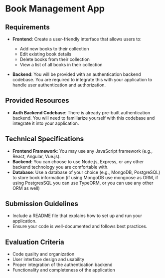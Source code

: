 # Book Management App

## Requirements
- **Frontend**: Create a user-friendly interface that allows users to:
  - Add new books to their collection
  - Edit existing book details
  - Delete books from their collection
  - View a list of all books in their collection

- **Backend**: You will be provided with an authentication backend codebase. You are required to integrate this with your application to handle user authentication and authorization.

## Provided Resources
- **Auth Backend Codebase**: There is already pre-built authentication backend. You will need to familiarize yourself with this codebase and integrate it into your application.

## Technical Specifications
- **Frontend Framework**: You may use any JavaScript framework (e.g., React, Angular, Vue.js).
- **Backend**: You can choose to use Node.js, Express, or any other backend technology you are comfortable with.
- **Database**: Use a database of your choice (e.g., MongoDB, PostgreSQL) to store book information
(if using MongoDB use mongoose as ORM, if using PostgresSQL you can use TypeORM, or you can use any other ORM as well)

## Submission Guidelines
- Include a README file that explains how to set up and run your application.
- Ensure your code is well-documented and follows best practices.

## Evaluation Criteria
- Code quality and organization
- User interface design and usability
- Proper integration of the authentication backend
- Functionality and completeness of the application

